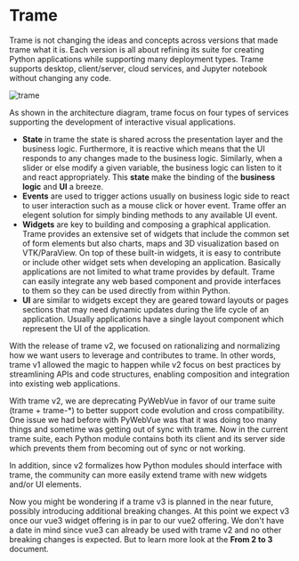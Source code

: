 # Trame

Trame is not changing the ideas and concepts across versions that made trame what it is. Each version is all about refining its suite for creating Python applications while supporting many deployment types. Trame supports desktop, client/server, cloud services, and Jupyter notebook without changing any code.

![trame](/images/trame-architecture.png)

As shown in the architecture diagram, trame focus on four types of services supporting the development of interactive visual applications.

- __State__ in trame the state is shared across the presentation layer and the business logic. Furthermore, it is reactive which means that the UI responds to any changes made to the business logic. Similarly, when a slider or else modify a given variable, the business logic can listen to it and react appropriately. This __state__ make the binding of the **business logic** and **UI** a breeze.
- __Events__ are used to trigger actions usually on business logic side to react to user interaction such as a mouse click or hover event. Trame offer an elegent solution for simply binding methods to any available UI event.
- __Widgets__ are key to building and composing a graphical application. Trame provides an extensive set of widgets that include the common set of form elements but also charts, maps and 3D visualization based on VTK/ParaView. On top of these built-in widgets, it is easy to contribute or include other widget sets when developing an application. Basically applications are not limited to what trame provides by default. Trame can easily integrate any web based component and provide interfaces to them so they can be used directly from within Python.
- __UI__ are similar to widgets except they are geared toward layouts or pages sections that may need dynamic updates during the life cycle of an application. Usually applications have a single layout component which represent the UI of the application.


With the release of trame v2, we focused on rationalizing and normalizing how we want users to leverage and contributes to trame. In other words, trame v1 allowed the magic to happen while v2 focus on best practices by streamlining APIs and code structures, enabling composition and integration into existing web applications.

With trame v2, we are deprecating PyWebVue in favor of our trame suite (trame + trame-*) to better support code evolution and cross compatibility. One issue we had before with PyWebVue was that it was doing too many things and sometime was getting out of sync with trame. Now in the current trame suite, each Python module contains both its client and its server side which prevents them from becoming out of sync or not working.

In addition, since v2 formalizes how Python modules should interface with trame, the community can more easily extend trame with new widgets and/or UI elements.

Now you might be wondering if a trame v3 is planned in the near future, possibly introducing additional breaking changes. At this point we expect v3 once our vue3 widget offering is in par to our vue2 offering. We don't have a date in mind since vue3 can already be used with trame v2 and no other breaking changes is expected. But to learn more look at the __From 2 to 3__ document.
